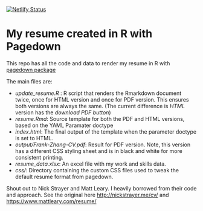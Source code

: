 [![Netlify Status](https://api.netlify.com/api/v1/badges/014401b7-dd7c-4924-afd5-4dd1c4d20cf3/deploy-status)](https://app.netlify.com/sites/frankzhang-vitae/deploys)

# My resume created in R with Pagedown

This repo has all the code and data to render my resume in R with [pagedown package](https://pagedown.rbind.io)

The main files are:

- *update_resume.R* : R script that renders the Rmarkdown document twice, once for HTML version and once for PDF version. This ensures both versions are always the same. (The current difference is *HTML* version has the *download PDF button*)
- *resume.Rmd*: Source template for both the PDF and HTML versions, based on the YAML Paramater doctype
- *index.html*: The final output of the template when the parameter doctype is set to HTML.
- *output/Frank-Zhang-CV.pdf*: Result for PDF version. Note, this version has a different CSS styling sheet and is in black and white for more consistent printing.
- *resume_data.xlsx*: An excel file with my work and skills data.
- *css/*: Directory containing the custom CSS files used to tweak the default resume format from pagedown.

Shout out to Nick Strayer and Matt Leary. I heavily borrowed from their code and approach. See the original here http://nickstrayer.me/cv/ and https://www.mattleary.com/resume/
